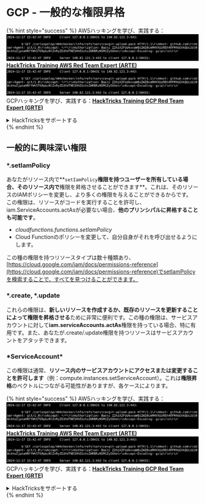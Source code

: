 # GCP - 一般的な権限昇格

{% hint style="success" %}
AWSハッキングを学び、実践する：<img src="../../../.gitbook/assets/image (1).png" alt="" data-size="line">[**HackTricks Training AWS Red Team Expert (ARTE)**](https://training.hacktricks.xyz/courses/arte)<img src="../../../.gitbook/assets/image (1).png" alt="" data-size="line">\
GCPハッキングを学び、実践する：<img src="../../../.gitbook/assets/image (2).png" alt="" data-size="line">[**HackTricks Training GCP Red Team Expert (GRTE)**<img src="../../../.gitbook/assets/image (2).png" alt="" data-size="line">](https://training.hacktricks.xyz/courses/grte)

<details>

<summary>HackTricksをサポートする</summary>

* [**サブスクリプションプラン**](https://github.com/sponsors/carlospolop)を確認してください！
* **💬 [**Discordグループ**](https://discord.gg/hRep4RUj7f)または[**Telegramグループ**](https://t.me/peass)に参加するか、**Twitter** 🐦 [**@hacktricks\_live**](https://twitter.com/hacktricks\_live)**をフォローしてください。**
* **[**HackTricks**](https://github.com/carlospolop/hacktricks)および[**HackTricks Cloud**](https://github.com/carlospolop/hacktricks-cloud)のGitHubリポジトリにPRを提出してハッキングトリックを共有してください。**

</details>
{% endhint %}

## 一般的に興味深い権限

### \*.setIamPolicy

あなたがリソース内で**`setIamPolicy`**権限を持つユーザーを所有している場合、そのリソース内で**権限を昇格させることができます**。これは、そのリソースのIAMポリシーを変更し、より多くの権限を与えることができるからです。\
この権限は、リソースがコードを実行することを許可し、iam.ServiceAccounts.actAsが必要ない場合、**他のプリンシパルに昇格することも可能です**。

* _cloudfunctions.functions.setIamPolicy_
* Cloud Functionのポリシーを変更して、自分自身がそれを呼び出せるようにします。

この種の権限を持つリソースタイプは数十種類あり、[https://cloud.google.com/iam/docs/permissions-reference](https://cloud.google.com/iam/docs/permissions-reference)でsetIamPolicyを検索することで、すべてを見つけることができます。

### \*.create, \*.update

これらの権限は、**新しいリソースを作成するか、既存のリソースを更新することによって権限を昇格させる**ために非常に便利です。この種の権限は、サービスアカウントに対して**iam.serviceAccounts.actAs**権限を持っている場合、特に有用です。また、あなたが.create/.update権限を持つリソースはサービスアカウントをアタッチできます。

### \*ServiceAccount\*

この権限は通常、**リソース内のサービスアカウントにアクセスまたは変更することを許可します**（例：compute.instances.setServiceAccount）。これは**権限昇格**のベクトルにつながる可能性がありますが、各ケースによります。

{% hint style="success" %}
AWSハッキングを学び、実践する：<img src="../../../.gitbook/assets/image (1).png" alt="" data-size="line">[**HackTricks Training AWS Red Team Expert (ARTE)**](https://training.hacktricks.xyz/courses/arte)<img src="../../../.gitbook/assets/image (1).png" alt="" data-size="line">\
GCPハッキングを学び、実践する：<img src="../../../.gitbook/assets/image (2).png" alt="" data-size="line">[**HackTricks Training GCP Red Team Expert (GRTE)**<img src="../../../.gitbook/assets/image (2).png" alt="" data-size="line">](https://training.hacktricks.xyz/courses/grte)

<details>

<summary>HackTricksをサポートする</summary>

* [**サブスクリプションプラン**](https://github.com/sponsors/carlospolop)を確認してください！
* **💬 [**Discordグループ**](https://discord.gg/hRep4RUj7f)または[**Telegramグループ**](https://t.me/peass)に参加するか、**Twitter** 🐦 [**@hacktricks\_live**](https://twitter.com/hacktricks\_live)**をフォローしてください。**
* **[**HackTricks**](https://github.com/carlospolop/hacktricks)および[**HackTricks Cloud**](https://github.com/carlospolop/hacktricks-cloud)のGitHubリポジトリにPRを提出してハッキングトリックを共有してください。**

</details>
{% endhint %}
